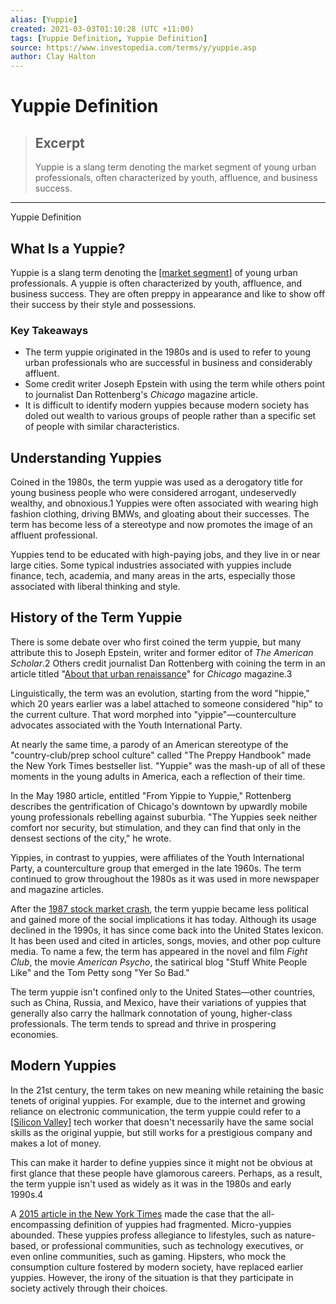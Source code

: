 ```yaml
---
alias: [Yuppie]
created: 2021-03-03T01:10:28 (UTC +11:00)
tags: [Yuppie Definition, Yuppie Definition]
source: https://www.investopedia.com/terms/y/yuppie.asp
author: Clay Halton
---
```


# Yuppie Definition

> ## Excerpt
> Yuppie is a slang term denoting the market segment of young urban professionals, often characterized by youth, affluence, and business success.

---

Yuppie Definition
## What Is a Yuppie?

Yuppie is a slang term denoting the [[market segment]](https://www.investopedia.com/terms/m/market-segment.asp) of young urban professionals. A yuppie is often characterized by youth, affluence, and business success. They are often preppy in appearance and like to show off their success by their style and possessions.

### Key Takeaways

-   The term yuppie originated in the 1980s and is used to refer to young urban professionals who are successful in business and considerably affluent.
-   Some credit writer Joseph Epstein with using the term while others point to journalist Dan Rottenberg's _Chicago_ magazine article.
-   It is difficult to identify modern yuppies because modern society has doled out wealth to various groups of people rather than a specific set of people with similar characteristics.

## Understanding Yuppies

Coined in the 1980s, the term yuppie was used as a derogatory title for young business people who were considered arrogant, undeservedly wealthy, and obnoxious.1 Yuppies were often associated with wearing high fashion clothing, driving BMWs, and gloating about their successes. The term has become less of a stereotype and now promotes the image of an affluent professional.

Yuppies tend to be educated with high-paying jobs, and they live in or near large cities. Some typical industries associated with yuppies include finance, tech, academia, and many areas in the arts, especially those associated with liberal thinking and style.

## History of the Term Yuppie

There is some debate over who first coined the term yuppie, but many attribute this to Joseph Epstein, writer and former editor of _The American Scholar_.2 Others credit journalist Dan Rottenberg with coining the term in an article titled "[About that urban renaissance](https://www.chicagomag.com/Chicago-Magazine/May-1980/Yuppie/)" for _Chicago_ magazine.3

Linguistically, the term was an evolution, starting from the word "hippie," which 20 years earlier was a label attached to someone considered "hip" to the current culture. That word morphed into "yippie"—counterculture advocates associated with the Youth International Party.

At nearly the same time, a parody of an American stereotype of the "country-club/prep school culture" called "The Preppy Handbook" made the New York Times bestseller list. "Yuppie" was the mash-up of all of these moments in the young adults in America, each a reflection of their time.

In the May 1980 article, entitled "From Yippie to Yuppie," Rottenberg describes the gentrification of Chicago's downtown by upwardly mobile young professionals rebelling against suburbia. "The Yuppies seek neither comfort nor security, but stimulation, and they can find that only in the densest sections of the city," he wrote.

Yippies, in contrast to yuppies, were affiliates of the Youth International Party, a counterculture group that emerged in the late 1960s. The term continued to grow throughout the 1980s as it was used in more newspaper and magazine articles.

After the [1987 stock market crash](https://www.investopedia.com/terms/s/stock-market-crash-1987.asp), the term yuppie became less political and gained more of the social implications it has today. Although its usage declined in the 1990s, it has since come back into the United States lexicon. It has been used and cited in articles, songs, movies, and other pop culture media. To name a few, the term has appeared in the novel and film _Fight Club_, the movie _American Psycho_, the satirical blog "Stuff White People Like" and the Tom Petty song "Yer So Bad."

The term yuppie isn't confined only to the United States—other countries, such as China, Russia, and Mexico, have their variations of yuppies that generally also carry the hallmark connotation of young, higher-class professionals. The term tends to spread and thrive in prospering economies.

## Modern Yuppies

In the 21st century, the term takes on new meaning while retaining the basic tenets of original yuppies. For example, due to the internet and growing reliance on electronic communication, the term yuppie could refer to a [[Silicon Valley]](https://www.investopedia.com/terms/s/siliconvalley.asp) tech worker that doesn't necessarily have the same social skills as the original yuppie, but still works for a prestigious company and makes a lot of money.

This can make it harder to define yuppies since it might not be obvious at first glance that these people have glamorous careers. Perhaps, as a result, the term yuppie isn't used as widely as it was in the 1980s and early 1990s.4

A [2015 article in the New York Times](https://www.nytimes.com/2015/05/10/fashion/tell-tale-signs-of-the-modern-day-yuppie.html) made the case that the all-encompassing definition of yuppies had fragmented. Micro-yuppies abounded. These yuppies profess allegiance to lifestyles, such as nature-based, or professional communities, such as technology executives, or even online communities, such as gaming. Hipsters, who mock the consumption culture fostered by modern society, have replaced earlier yuppies. However, the irony of the situation is that they participate in society actively through their choices.
